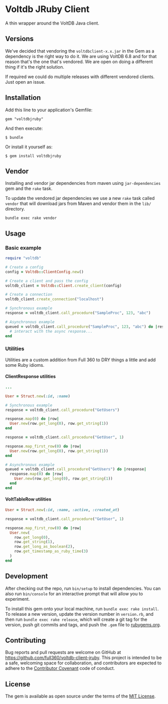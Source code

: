 # Voltdb JRuby Client

A thin wrapper around the VoltDB Java client.

## Versions

We've decided that vendoring the `voltdbclient-x.x.jar` in the Gem as a
dependency is the right way to do it. We are using VoltDB 6.8 and for that
reason that's the one that's vendored. We are open on doing a different thing if
it's the right solution.

If required we could do multiple releases with different vendored clients. Just
open an issue.

## Installation

Add this line to your application's Gemfile:

    gem "voltdbjruby"

And then execute:

    $ bundle

Or install it yourself as:

    $ gem install voltdbjruby

## Vendor

Installing and vendor jar dependencies from maven using `jar-dependencies` gem
and the `rake` task.

To update the vendored jar dependencies we use a new `rake` task called `vendor`
that will download jars from Maven and vendor them in the `lib/` directory.

    bundle exec rake vendor

## Usage

### Basic example

```ruby
require "voltdb"

# Create a config
config = Voltdb::ClientConfig.new()

# Create a client and pass the config
voltdb_client = Voltdb::Client.create_client(config)

# Create a connection
voltdb_client.create_connection("localhost")

# Synchronous example
response = voltdb_client.call_procedure("SampleProc", 123, "abc")

# Asynchronous example
queued = voltdb_client.call_procedure("SampleProc", 123, "abc") do |response|
  # interact with the async response...
end
```

### Utilities

Utilities are a custom addition from Full 360 to DRY things a little and add
some Ruby idioms.

#### ClientResponse utilities

```ruby
...

User = Struct.new(:id, :name)

# Synchronous example
response = voltdb_client.call_procedure("GetUsers")

response.map(0) do |row|
  User.new(row.get_long(0), row.get_string(1))
end

response = voltdb_client.call_procedure("GetUser", 1)

response.map_first_row(0) do |row|
  User.new(row.get_long(0), row.get_string(1))
end

# Asynchronous example
queued = voltdb_client.call_procedure("GetUsers") do |response|
  response.map(0) do |row|
    User.new(row.get_long(0), row.get_string(1))
  end
end
```

#### VoltTableRow utilities

```ruby
User = Struct.new(:id, :name, :active, :created_at)

response = voltdb_client.call_procedure("GetUser", 1)

response.map_first_row(0) do |row|
  User.new(
    row.get_long(0),
    row.get_string(1),
    row.get_long_as_boolean(2),
    row.get_timestamp_as_ruby_time(3)
  )
end
```

## Development

After checking out the repo, run `bin/setup` to install dependencies. You can
also run `bin/console` for an interactive prompt that will allow you to
experiment.

To install this gem onto your local machine, run `bundle exec rake install`. To
release a new version, update the version number in `version.rb`, and then run
`bundle exec rake release`, which will create a git tag for the version, push
git commits and tags, and push the `.gem` file to
[rubygems.org](https://rubygems.org).

## Contributing

Bug reports and pull requests are welcome on GitHub at
https://github.com/full360/voltdb-client-jruby. This project is intended to be a
safe, welcoming space for collaboration, and contributors are expected to adhere
to the [Contributor Covenant](http://contributor-covenant.org) code of conduct.

## License

The gem is available as open source under the terms of the [MIT
License](http://opensource.org/licenses/MIT).
